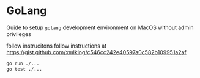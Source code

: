 # GoLang

Guide to setup `golang` development environment on MacOS without admin privileges

follow instrucitons follow instructions at <https://gist.github.com/xmlking/c546cc242e40597a0c582b109951a2af>

```bash
go run ./...
go test ./...
```
